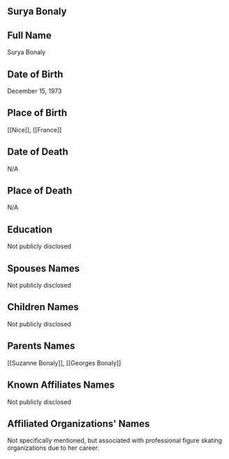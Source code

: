 ## Surya Bonaly

## Full Name
Surya Bonaly

## Date of Birth
December 15, 1973

## Place of Birth
[[Nice]], [[France]]

## Date of Death
N/A

## Place of Death
N/A

## Education
Not publicly disclosed

## Spouses Names
Not publicly disclosed

## Children Names
Not publicly disclosed

## Parents Names
[[Suzanne Bonaly]], [[Georges Bonaly]]

## Known Affiliates Names
Not publicly disclosed

## Affiliated Organizations' Names
Not specifically mentioned, but associated with professional figure skating organizations due to her career.
